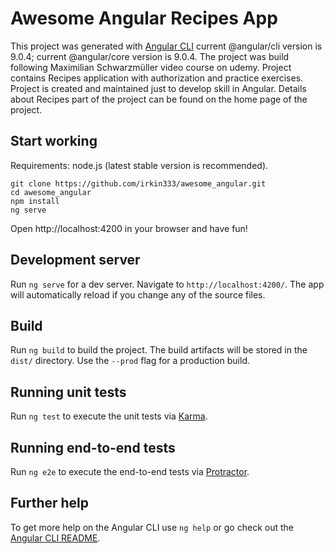 # Awesome Angular Recipes App

This project was generated with [Angular CLI](https://github.com/angular/angular-cli) current @angular/cli version is 9.0.4; current @angular/core version is 9.0.4.
The project was build following Maximilian Schwarzmüller video course on udemy. Project contains Recipes application with authorization and practice exercises.
Project is created and maintained just to develop skill in Angular. Details about Recipes part of the project can be found on the home page of the project.

## Start working

Requirements: node.js (latest stable version is recommended).
```
git clone https://github.com/irkin333/awesome_angular.git
cd awesome_angular
npm install
ng serve
```
Open http://localhost:4200 in your browser and have fun!

## Development server

Run `ng serve` for a dev server. Navigate to `http://localhost:4200/`. The app will automatically reload if you change any of the source files.

## Build

Run `ng build` to build the project. The build artifacts will be stored in the `dist/` directory. Use the `--prod` flag for a production build.

## Running unit tests

Run `ng test` to execute the unit tests via [Karma](https://karma-runner.github.io).

## Running end-to-end tests

Run `ng e2e` to execute the end-to-end tests via [Protractor](http://www.protractortest.org/).

## Further help

To get more help on the Angular CLI use `ng help` or go check out the [Angular CLI README](https://github.com/angular/angular-cli/blob/master/README.md).
